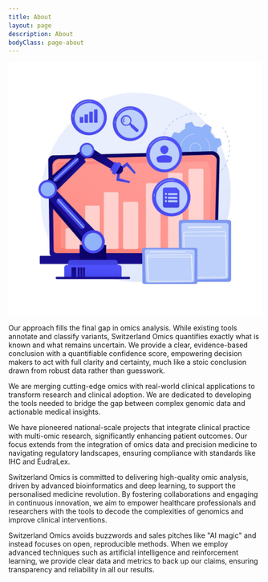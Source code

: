 ```yaml
---
title: About
layout: page
description: About
bodyClass: page-about
---
```


![Accounting Services](/images/freepik_vectorjuice/online-business-development-gradual-growth-positive-tendency-gain-indicator-statistics-chart-diagram-female-analyst-cartoon-character_335657-2548.jpg)

Our approach fills the final gap in omics analysis. 
While existing tools annotate and classify variants, Switzerland Omics quantifies exactly what is known and what remains uncertain. 
We provide a clear, evidence-based conclusion with a quantifiable confidence score, empowering decision makers to act with full clarity and certainty, much like a stoic conclusion drawn from robust data rather than guesswork.

We are merging cutting-edge omics with real-world clinical applications to transform research and clinical adoption.
We are dedicated to developing the tools needed to bridge the gap between complex genomic data and actionable medical insights.

We have pioneered national-scale projects that integrate clinical practice with multi-omic research, significantly enhancing patient outcomes. 
Our focus extends from the integration of omics data and precision medicine to navigating regulatory landscapes, ensuring compliance with standards like IHC and EudraLex.

Switzerland Omics is committed to delivering high-quality omic analysis, driven by advanced bioinformatics and deep learning, to support the personalised medicine revolution. 
By fostering collaborations and engaging in continuous innovation, we aim to empower healthcare professionals and researchers with the tools to decode the complexities of genomics and improve clinical interventions.

Switzerland Omics avoids buzzwords and sales pitches like "AI magic" and instead focuses on open, reproducible methods. When we employ advanced techniques such as artificial intelligence and reinforcement learning, we provide clear data and metrics to back up our claims, ensuring transparency and reliability in all our results.

